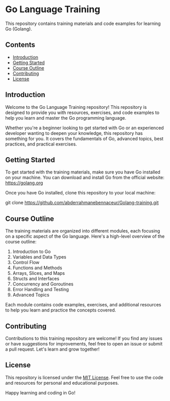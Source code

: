 # Go Language Training

This repository contains training materials and code examples for learning Go (Golang).

## Contents

- [Introduction](#introduction)
- [Getting Started](#getting-started)
- [Course Outline](#course-outline)
- [Contributing](#contributing)
- [License](#license)

## Introduction

Welcome to the Go Language Training repository! This repository is designed to provide you with resources, exercises, and code examples to help you learn and master the Go programming language.

Whether you're a beginner looking to get started with Go or an experienced developer wanting to deepen your knowledge, this repository has something for you. It covers the fundamentals of Go, advanced topics, best practices, and practical exercises.

## Getting Started

To get started with the training materials, make sure you have Go installed on your machine. You can download and install Go from the official website: https://golang.org

Once you have Go installed, clone this repository to your local machine:

git clone https://github.com/abderrahmanebennaceur/Golang-training.git


## Course Outline

The training materials are organized into different modules, each focusing on a specific aspect of the Go language. Here's a high-level overview of the course outline:

1. Introduction to Go
2. Variables and Data Types
3. Control Flow
4. Functions and Methods
5. Arrays, Slices, and Maps
6. Structs and Interfaces
7. Concurrency and Goroutines
8. Error Handling and Testing
9. Advanced Topics

Each module contains code examples, exercises, and additional resources to help you learn and practice the concepts covered.

## Contributing

Contributions to this training repository are welcome! If you find any issues or have suggestions for improvements, feel free to open an issue or submit a pull request. Let's learn and grow together!

## License

This repository is licensed under the [MIT License](LICENSE). Feel free to use the code and resources for personal and educational purposes.

Happy learning and coding in Go!
